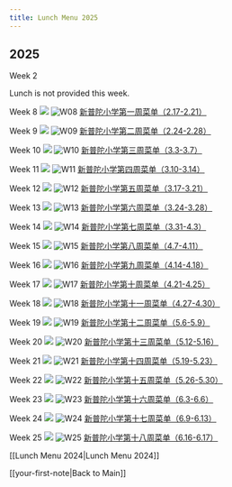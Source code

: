 ```yaml
---
title: Lunch Menu 2025
---
```


## 2025

Week 2

Lunch is not provided this week.

Week 8
<img src="{{ site.baseurl }}/assets/img/2025/lunch-25-w08.webp"/>
![W08](lunch-25-w08.webp)
[新普陀小学第一周菜单（2.17-2.21）](https://mp.weixin.qq.com/s?__biz=MzAxMzI0NzY3OA==&mid=2653213003&idx=1&sn=0605d31fc9b1e5711779ae1ddc75fa4b&chksm=81f345aa78ba27a4b6d3bada91646b1b50c61450af27868e824881b6402c67849d205f8fe7f1)

Week 9
<img src="{{ site.baseurl }}/assets/img/2025/lunch-25-w09.webp"/>
![W09](lunch-25-w09.webp)
[新普陀小学第二周菜单（2.24-2.28）](https://mp.weixin.qq.com/s?__biz=MzAxMzI0NzY3OA==&mid=2653214343&idx=2&sn=299a6e0afb5161744fe719dfbf4d4bfb&chksm=81ca2aa6fb1a1ee092cea1a89f3d20fcd7d65c147724cb3ecb170ad7196c86d68fcf09eced7c)

Week 10
<img src="{{ site.baseurl }}/assets/img/2025/lunch-25-w10.webp"/>
![W10](lunch-25-w10.webp)
[新普陀小学第三周菜单（3.3-3.7）](https://mp.weixin.qq.com/s?__biz=MzAxMzI0NzY3OA==&mid=2653214530&idx=1&sn=204e35490a6edf68a2015daf41c28442&chksm=81c90737588ebea00c435d5be845132ca5783b955e7a6fd280c51ee165b66ac833e07ec34948)

Week 11
<img src="{{ site.baseurl }}/assets/img/2025/lunch-25-w11.png"/>
![W11](lunch-25-w11.png)
[新普陀小学第四周菜单（3.10-3.14）](https://mp.weixin.qq.com/s?__biz=MzAxMzI0NzY3OA==&mid=2653215034&idx=2&sn=a657f9ed18a4e8b492ac8374284611ad&chksm=8187a6dcf0e6420d841d9f3df766669be40fae908b3611ee9da26af3b5ae447baafabde883e3)

Week 12
<img src="{{ site.baseurl }}/assets/img/2025/lunch-25-w12.webp"/>
![W12](lunch-25-w12.webp)
[新普陀小学第五周菜单（3.17-3.21）](https://mp.weixin.qq.com/s?__biz=MzAxMzI0NzY3OA==&mid=2653215588&idx=2&sn=b7a52555ea0fce100a4e16ca8819a492&chksm=8108e5e769fd02187be558c88a1c702fef2e8f0fb275ea788123c680638394dc912f9da5e94c)

Week 13
<img src="{{ site.baseurl }}/assets/img/2025/lunch-25-w13.webp"/>
![W13](lunch-25-w13.webp)
[新普陀小学第六周菜单（3.24-3.28）](https://mp.weixin.qq.com/s?__biz=MzAxMzI0NzY3OA==&mid=2653215948&idx=2&sn=ad76038bf63487c50dff9c3e6e30070b&chksm=813b38abf547ebae5621250cc523a866208d4c21cb8efc982d2fc6fd0f8bbab794aaf5bec022)

Week 14
<img src="{{ site.baseurl }}/assets/img/2025/lunch-25-w14.webp"/>
![W14](lunch-25-w14.webp)
[新普陀小学第七周菜单（3.31-4.3）](https://mp.weixin.qq.com/s?__biz=MzAxMzI0NzY3OA==&mid=2653216568&idx=2&sn=363f1561cfadace9d514083061c882a8&chksm=8197917bf8658438920bab984429d2086a6137e8747f5697dfa0dd07110f07fe16835b41ffc3)

Week 15
<img src="{{ site.baseurl }}/assets/img/2025/lunch-25-w15.webp"/>
![W15](lunch-25-w15.webp)
[新普陀小学第八周菜单（4.7-4.11）](https://mp.weixin.qq.com/s?__biz=MzAxMzI0NzY3OA==&mid=2653216988&idx=3&sn=5e09026d94d05e5afab2b961b3ac45f1&chksm=81e94636d6364138e979240bbf4bae0e284809c5a9396b206960425cba8a6d7ff1dfe7b7f42e&sessionid=1744086469)

Week 16
<img src="{{ site.baseurl }}/assets/img/2025/lunch-25-w16.webp"/>
![W16](lunch-25-w16.webp)
[新普陀小学第九周菜单（4.14-4.18）](https://mp.weixin.qq.com/s?__biz=MzAxMzI0NzY3OA==&mid=2653218325&idx=2&sn=1251230345e66fec4709f29c6475bd3a&chksm=813d30ae64d1f741c3fc2245f5095be286f332e35db2ea3dc2c436e58949e215679cc0364e3d)

Week 17
<img src="{{ site.baseurl }}/assets/img/2025/lunch-25-w17.webp"/>
![W17](lunch-25-w17.webp)
[新普陀小学第十周菜单（4.21-4.25）](https://mp.weixin.qq.com/s?__biz=MzAxMzI0NzY3OA==&mid=2653222193&idx=1&sn=36ea4cf66cea9762eb86f24fabf58cbe&chksm=8169f3186188be415a12962743e99db8a4eaeab9af6ddfe31e94233d963b101e0099aac02ed5)

Week 18
<img src="{{ site.baseurl }}/assets/img/2025/lunch-25-w18.webp"/>
![W18](lunch-25-w18.webp)
[新普陀小学第十一周菜单（4.27-4.30）](https://mp.weixin.qq.com/s?__biz=MzAxMzI0NzY3OA==&mid=2653222612&idx=1&sn=63c5178055ba9ed4f57bc514dec11c93&chksm=8192111421e4eeb155208e5d84aaf7205f3ffcccf0a99491bc217465298cb1c1fe7c3642258f)

Week 19
<img src="{{ site.baseurl }}/assets/img/2025/lunch-25-w19.webp"/>
![W19](lunch-25-w19.webp)
[新普陀小学第十二周菜单（5.6-5.9）](https://mp.weixin.qq.com/s?__biz=MzAxMzI0NzY3OA==&mid=2653223252&idx=2&sn=a3a8e38a8d7f325deee11ec1ed34f872&chksm=81f862a36f20aa46d051c7a56677457c1398ccf67599db678fe0f0f28cbdcc2fb7b3d29628ac)

Week 20 
<img src="{{ site.baseurl }}/assets/img/2025/lunch-25-w20.webp"/>
![W20](lunch-25-w20.webp)
[新普陀小学第十三周菜单（5.12-5.16）](https://mp.weixin.qq.com/s?__biz=MzAxMzI0NzY3OA==&mid=2653224236&idx=2&sn=6220c1730d4a1f4544c56951af3495c8&chksm=81329df3fe02c80d587eb20322d8b34953a981a3a2634d3e0aa776177436e81272e4ffccfa6a)

Week 21 
<img src="{{ site.baseurl }}/assets/img/2025/lunch-25-w21.webp"/>
![W21](lunch-25-w21.webp)
[新普陀小学第十四周菜单（5.19-5.23）](https://mp.weixin.qq.com/s?__biz=MzAxMzI0NzY3OA==&mid=2653224948&idx=1&sn=10b21059503654ec22aabeec6743d370&chksm=81369934f162c58a114d3db7448b05afa93d96df2fcf3cebda9b87f75623907a64375e9982ad)

Week 22 
<img src="{{ site.baseurl }}/assets/img/2025/lunch-25-w22.webp"/>
![W22](lunch-25-w22.webp)
[新普陀小学第十五周菜单（5.26-5.30）](https://mp.weixin.qq.com/s?__biz=MzAxMzI0NzY3OA==&mid=2653225168&idx=1&sn=37a3c15e21265e26378a31b983db1b01&chksm=81c5bf9d709bca66c49654eb4123b6aff2c79fa2fce308ac2c3a4a9c3484ea54256095a955ce)

Week 23 
<img src="{{ site.baseurl }}/assets/img/2025/lunch-25-w23.webp"/>
![W23](lunch-25-w23.webp)
[新普陀小学第十六周菜单（6.3-6.6）](https://mp.weixin.qq.com/s?__biz=MzAxMzI0NzY3OA==&mid=2653227756&idx=1&sn=e063c7403982c82f6e6bac476d903e8a&chksm=8135055cd0503c59753e5736dc55995a223c61ae2086ef2160eb3debb74afb770c30ba5063bb)

Week 24 
<img src="{{ site.baseurl }}/assets/img/2025/lunch-25-w24.webp"/>
![W24](lunch-25-w24.webp)
[新普陀小学第十七周菜单（6.9-6.13）](https://mp.weixin.qq.com/s?__biz=MzAxMzI0NzY3OA==&mid=2653228052&idx=1&sn=bb2f4ff16edc57a79c14c71b5b804ac3&chksm=81ff4929cf02b5558bb33f3db0096443d9772226ccc22f63bf928a0132900aa15fb9fcdb56c9)

Week 25 
<img src="{{ site.baseurl }}/assets/img/2025/lunch-25-w25.webp"/>
![W25](lunch-25-w25.webp)
[新普陀小学第十八周菜单（6.16-6.17）](https://mp.weixin.qq.com/s?__biz=MzAxMzI0NzY3OA==&mid=2653228690&idx=2&sn=41016a86766592543d81c7898a4df66b&chksm=816e2c9399b20a35e60f49760a2237ef39874b5b8884464a48773aa1937d784adbe0f3252b7f)



[[Lunch Menu 2024|Lunch Menu 2024]]

[[your-first-note|Back to Main]]
